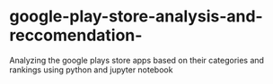 # google-play-store-analysis-and-reccomendation-
Analyzing the google plays store apps based on their categories and rankings using python and jupyter notebook
